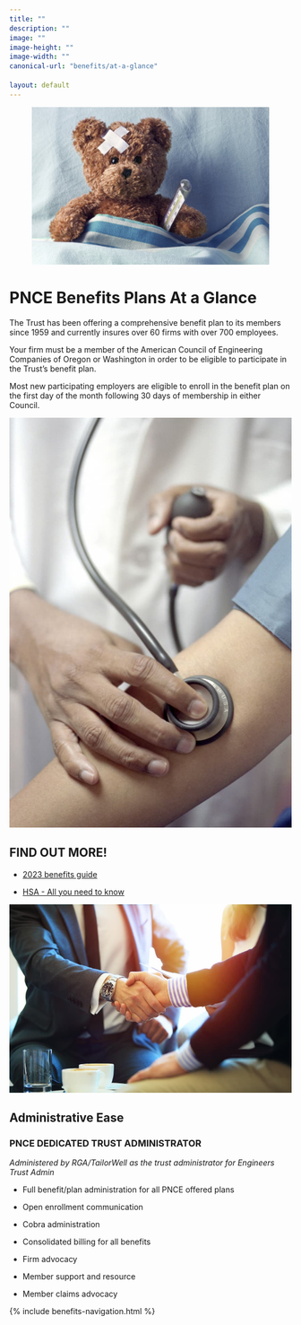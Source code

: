 ```yaml
---
title: ""
description: ""
image: ""
image-height: ""
image-width: ""
canonical-url: "benefits/at-a-glance"

layout: default
---
```


  <div class="banner banner-lg">
    <div class="color-overlay"></div>
    <figure id="thumbnail">
      <img src="/assets/images/2023-SickTeddyBear-Medical-156056056-1500x996.jpg" 
        data-image-dimensions="1500x996"
        data-image-focal-point="0.97,0.54" alt="A teddy bear with a bandanged head, thermometer tucked into a bed" />
    </figure>
  </div>
  <div class="container main-body">
    <div class="row">
      <div class="col-10">
        <h1>PNCE Benefits Plans At a Glance</h1>
        <p>The Trust has been offering a comprehensive benefit plan to its members
          since 1959 and currently insures over 60 firms with over 700 employees.</p>
        <p>Your firm must be a member of the American Council of Engineering Companies
          of Oregon or Washington in order to be eligible to participate in the Trust’s benefit plan.</p>
        <p>Most new participating employers are eligible to enroll in the benefit plan
          on the first day of the month following 30 days of membership in either Council.</p>
          <div class="row">
            <div class="col-4">
              <img src="/assets/images/2023-Medical-FindOutMore-76946636-800x1160.jpg" 
              data-image-dimensions="800x1160" data-image-focal-point="0.5,0.5" alt="Someone using a stethescope on another person's arm" />
            </div>
            <div class="col-8">
              <h2>FIND OUT MORE!</h2>
              <ul>
                <li>
                  <p><a href="/assets/documents/2023/benefits/PNCE2023benefitsguide.pdf">2023 benefits guide</a></p>
                </li>
                              <li>
                  <p><a href="/assets/documents/2023/benefits/PNCE2023HSAallyouneedtoknow.pdf">HSA - All you need to know</a></p>
                </li>
              </ul>
            </div>
          </div>
          <div class="row">
            <div class="col-4">
              <img src="/assets/images/2023-Handshaking-637367232-1000x667.jpg" data-image-dimensions="1000x667" data-image-focal-point="0.5,0.5" alt="Two people wearing business attire shaking hands" />
            </div>
            <div class="col-8">
              <h2>Administrative Ease</h2>
              <h3>PNCE DEDICATED TRUST ADMINISTRATOR</h3>
              <p><em>Administered by RGA/TailorWell as the trust administrator for
                  Engineers Trust Admin</em></p>
              <ul data-rte-list="default">
                <li>
                  <p>Full benefit/plan administration for all PNCE offered plans</p>
                </li>
                <li>
                  <p>Open enrollment communication</p>
                </li>
                <li>
                  <p>Cobra administration</p>
                </li>
                <li>
                  <p>Consolidated billing for all benefits</p>
                </li>
                <li>
                  <p>Firm advocacy</p>
                </li>
                <li>
                  <p>Member support and resource</p>
                </li>
                <li>
                  <p>Member claims advocacy</p>
                </li>
              </ul>
            </div>
          </div>
      </div>
      <div class="col-2">
        {% include benefits-navigation.html %}
      </div>
    </div>
  </div>